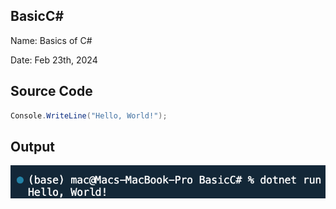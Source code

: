 ## BasicC#

Name: Basics of C#

Date: Feb 23th, 2024

## Source Code

```csharp // See https://aka.ms/new-console-template for more information
Console.WriteLine("Hello, World!");

```

## Output

![Program to Print Hello World](./output.png)